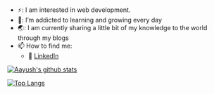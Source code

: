 - ⚡: I am interested in web development.
- 🌱: I’m addicted to learning and growing every day
- 🌏: I am currently sharing a little bit of my knowledge to the world through my blogs
- 📫 How to find me: 
  - :office: [LinkedIn](https://www.linkedin.com/in/aayush-kuhite/)

[![Aayush's github stats](https://github-readme-stats.vercel.app/api?username=Kuhite&count_private=true&show_icons=true&theme=radical&hide_rank=false)](https://github.com/anuraghazra/github-readme-stats)

[![Top Langs](https://github-readme-stats.vercel.app/api/top-langs/?username=Kuhite)](https://github.com/Kuhite/github-readme-stats)

<!---
Kuhite/Kuhite is a ✨ special ✨ repository because its `README.md` (this file) appears on your GitHub profile.
You can click the Preview link to take a look at your changes.
--->
